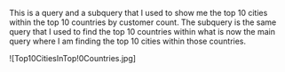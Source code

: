 This is a query and a subquery that I used to show me the top 10 cities within the top 10 countries by customer count. The subquery is the same query that I used to find the top 10 countries within what is now the main query where I am finding the top 10 cities within those countries.

![Top10CitiesInTop!0Countries.jpg]
